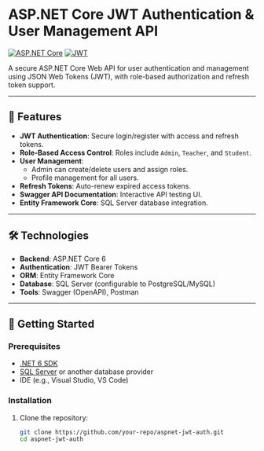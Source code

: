 # ASP.NET Core JWT Authentication & User Management API

[![ASP.NET Core](https://img.shields.io/badge/ASP.NET_Core-6.0-purple)](https://dotnet.microsoft.com/)
[![JWT](https://img.shields.io/badge/JWT-Authentication-orange)](https://jwt.io/)

A secure ASP.NET Core Web API for user authentication and management using JSON Web Tokens (JWT), with role-based authorization and refresh token support.

---

## 📌 Features
- **JWT Authentication**: Secure login/register with access and refresh tokens.
- **Role-Based Access Control**: Roles include `Admin`, `Teacher`, and `Student`.
- **User Management**:
  - Admin can create/delete users and assign roles.
  - Profile management for all users.
- **Refresh Tokens**: Auto-renew expired access tokens.
- **Swagger API Documentation**: Interactive API testing UI.
- **Entity Framework Core**: SQL Server database integration.

---

## 🛠 Technologies
- **Backend**: ASP.NET Core 6
- **Authentication**: JWT Bearer Tokens
- **ORM**: Entity Framework Core
- **Database**: SQL Server (configurable to PostgreSQL/MySQL)
- **Tools**: Swagger (OpenAPI), Postman

---

## 🚀 Getting Started

### Prerequisites
- [.NET 6 SDK](https://dotnet.microsoft.com/download)
- [SQL Server](https://www.microsoft.com/sql-server) or another database provider
- IDE (e.g., Visual Studio, VS Code)

### Installation
1. Clone the repository:
   ```bash
   git clone https://github.com/your-repo/aspnet-jwt-auth.git
   cd aspnet-jwt-auth

